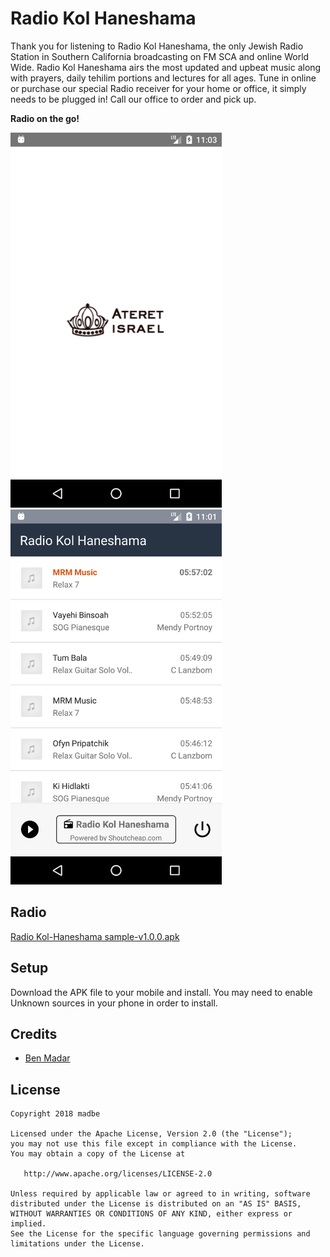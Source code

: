 # Radio Kol Haneshama

Thank you for listening to Radio Kol Haneshama, the only Jewish Radio Station in Southern California broadcasting on FM SCA and online World Wide. Radio Kol Haneshama airs the most updated and upbeat music along with prayers, daily tehilim portions and lectures for all ages. Tune in online or purchase our special Radio receiver for your home or office, it simply needs to be plugged in! Call our office to order and pick up.

**Radio on the go!**

<img src="https://github.com/madbe/RadioKolHaneshama/blob/master/docs/Screenshot_01.png" alt="Splash" height="600px"/>

<img src="https://github.com/madbe/RadioKolHaneshama/blob/master/docs/Screenshot_02.png" alt="Radio" height="600px"/>

## Radio
[Radio Kol-Haneshama sample-v1.0.0.apk](https://github.com/madbe/RadioKolHaneshama/tree/master/docs/radio-kol-haneshama-sample-v1.0.0.apk)

## Setup

Download the APK file to your mobile and install. You may need to enable Unknown sources in your phone in order to install.

## Credits

* [Ben Madar](https://github.com/madbe/RadioKolHaneshama)


## License

```
Copyright 2018 madbe

Licensed under the Apache License, Version 2.0 (the "License");
you may not use this file except in compliance with the License.
You may obtain a copy of the License at

   http://www.apache.org/licenses/LICENSE-2.0

Unless required by applicable law or agreed to in writing, software
distributed under the License is distributed on an "AS IS" BASIS,
WITHOUT WARRANTIES OR CONDITIONS OF ANY KIND, either express or implied.
See the License for the specific language governing permissions and
limitations under the License.
```
